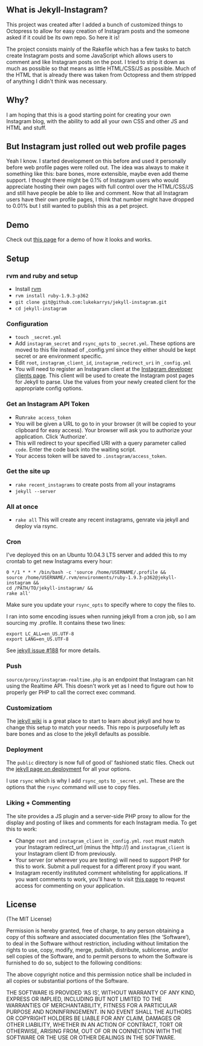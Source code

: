 ## What is Jekyll-Instagram?

This project was created after I added a bunch of customized things to Octopress to allow for easy creation of Instagram posts and the someone asked if it could be its own repo. So here it is!

The project consists mainly of the Rakefile which has a few tasks to batch create Instagram posts and some JavaScript which allows users to comment and like Instagram posts on the post. I tried to strip it down as much as possible so that means as little HTML/CSS/JS as possible. Much of the HTML that is already there was taken from Octopress and them stripped of anything I didn't think was necessary.

## Why?

I am hoping that this is a good starting point for creating your own Instagram blog, with the ability to add all your own CSS and other JS and HTML and stuff.

## But Instagram just rolled out web profile pages

Yeah I know. I started development on this before and used it personally before web profile pages were rolled out. The idea was always to make it something like this: bare bones, more extensible, maybe even add theme support. I thought there might be 0.1% of Instagram users who would appreciate hosting their own pages with full control over the HTML/CSS/JS and still have people be able to like and comment. Now that all Instagram users have their own profile pages, I think that number might have dropped to 0.01% but I still wanted to publish this as a pet project.

## Demo
Check out [this page](http://instagram.lukelov.es/) for a demo of how it looks and works.

## Setup

### rvm and ruby and setup
- Install [rvm](https://rvm.io/)
- `rvm install ruby-1.9.3-p362`
- `git clone git@github.com:lukekarrys/jekyll-instagram.git`
- `cd jekyll-instagram`

### Configuration
- `touch _secret.yml`
- Add `instagram_secret` and `rsync_opts` to `_secret.yml`. These options are moved to this file instead of _config.yml since they either should be kept secret or are environment specific.
- Edit `root`, `instagram_client_id`, `instagram_redirect_uri` in `_config.yml`
- You will need to register an Instagram client at the [Instagram developer clients page](http://instagram.com/accounts/login/?next=/developer/register/). This client will be used to create the Instagram post pages for Jekyll to parse. Use the values from your newly created client for the appropriate config options.

### Get an Instagram API Token
- Run`rake access_token`
- You will be given a URL to go to in your browser (it will be copied to your clipboard for easy access). Your browser will ask you to authorize your application. Click 'Authorize'.
- This will redirect to your specified URI with a query parameter called `code`. Enter the code back into the waiting script.
- Your access token will be saved to `.instagram/access_token`.

### Get the site up
- `rake recent_instagrams` to create posts from all your instagrams
- `jekyll --server`

### All at once
- `rake all` This will create any recent instagrams, genrate via jekyll and deploy via rsync.

### Cron
I've deployed this on an Ubuntu 10.04.3 LTS server and added this to my crontab to get new Instagrams every hour:

```
0 */1 * * * /bin/bash -c 'source /home/USERNAME/.profile && 
source /home/USERNAME/.rvm/environments/ruby-1.9.3-p362@jekyll-instagram && 
cd /PATH/TO/jekyll-instagram/ && 
rake all'
```

Make sure you update your `rsync_opts` to specify where to copy the files to.

I ran into some encoding issues when running jekyll from a cron job, so I am sourcing my .profile. It contains these two lines:
```
export LC_ALL=en_US.UTF-8
export LANG=en_US.UTF-8
```
See [jekyll issue #188](https://github.com/mojombo/jekyll/issues/188) for more details.

### Push
`source/proxy/instagram-realtime.php` is an endpoint that Instagram can hit using the Realtime API. This doesn't work yet as I need to figure out how to properly ger PHP to call the correct exec command.

### Customizatiom
The [jekyll wiki](https://github.com/mojombo/jekyll/wiki) is a great place to start to learn about jekyll and how to change this setup to match your needs. This repo is purposefully left as bare bones and as close to the jekyll defaults as possible.

### Deployment
The `public` directory is now full of good ol' fashioned static files. Check out the [jekyll page on deployment](https://github.com/mojombo/jekyll/wiki/Deployment) for all your options.

I use `rsync` which is why I add `rsync_opts` to `_secret.yml`. These are the options that the `rsync` command will use to copy files.

### Liking + Commenting
The site provides a JS plugin and a server-side PHP proxy to allow for the display and posting of likes and comments for each Instagram media. To get this to work:
- Change `root` and `instagram_client` in `_config.yml`. `root` must match your Instagram redirect_url (minus the http://) and `instagram_client` is your Instagram client ID from previously.
- Your server (or wherever you are testing) will need to support PHP for this to work. Submit a pull request for a different proxy if you want.
- Instagram recently instituted comment whitelisting for applications. If you want comments to work, you'll have to visit [this page](http://bit.ly/instacomments) to request access for commenting on your application.

## License
(The MIT License)

Permission is hereby granted, free of charge, to any person obtaining a copy of this software and associated documentation files (the ‘Software’), to deal in the Software without restriction, including without limitation the rights to use, copy, modify, merge, publish, distribute, sublicense, and/or sell copies of the Software, and to permit persons to whom the Software is furnished to do so, subject to the following conditions:

The above copyright notice and this permission notice shall be included in all copies or substantial portions of the Software.

THE SOFTWARE IS PROVIDED ‘AS IS’, WITHOUT WARRANTY OF ANY KIND, EXPRESS OR IMPLIED, INCLUDING BUT NOT LIMITED TO THE WARRANTIES OF MERCHANTABILITY, FITNESS FOR A PARTICULAR PURPOSE AND NONINFRINGEMENT. IN NO EVENT SHALL THE AUTHORS OR COPYRIGHT HOLDERS BE LIABLE FOR ANY CLAIM, DAMAGES OR OTHER LIABILITY, WHETHER IN AN ACTION OF CONTRACT, TORT OR OTHERWISE, ARISING FROM, OUT OF OR IN CONNECTION WITH THE SOFTWARE OR THE USE OR OTHER DEALINGS IN THE SOFTWARE.
